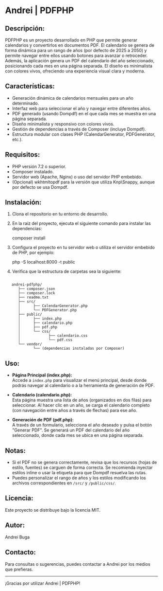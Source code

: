 # Andrei | PDFPHP

Descripción:
------------
PDFPHP es un proyecto desarrollado en PHP que permite generar calendarios y convertirlos en documentos PDF.
El calendario se genera de forma dinámica para un rango de años (por defecto de 2025 a 2050) y permite
navegar entre ellos usando botones para avanzar o retroceder. Además, la aplicación genera un PDF del 
calendario del año seleccionado, posicionando cada mes en una página separada. El diseño es minimalista 
con colores vivos, ofreciendo una experiencia visual clara y moderna.

Características:
----------------
- Generación dinámica de calendarios mensuales para un año determinado.
- Interfaz web para seleccionar el año y navegar entre diferentes años.
- PDF generado (usando Dompdf) en el que cada mes se muestra en una página separada.
- Diseño minimalista y responsivo con colores vivos.
- Gestión de dependencias a través de Composer (incluye Dompdf).
- Estructura modular con clases PHP (CalendarGenerator, PDFGenerator, etc.).

Requisitos:
-----------
- PHP versión 7.2 o superior.
- Composer instalado.
- Servidor web (Apache, Nginx) o uso del servidor PHP embebido.
- (Opcional) wkhtmltopdf para la versión que utiliza Knp\Snappy, aunque por defecto se usa Dompdf.

Instalación:
------------
1. Clona el repositorio en tu entorno de desarrollo.
2. En la raíz del proyecto, ejecuta el siguiente comando para instalar las dependencias:
   
   composer install

3. Configura el proyecto en tu servidor web o utiliza el servidor embebido de PHP, por ejemplo:

   php -S localhost:8000 -t public

4. Verifica que la estructura de carpetas sea la siguiente:
```
   
   andrei-pdfphp/
      ├── composer.json
      ├── composer.lock
      ├── readme.txt
      ├── src/
      │      ├── CalendarGenerator.php
      │      └── PDFGenerator.php
      ├── public/
      │      ├── index.php
      │      ├── calendario.php
      │      ├── pdf.php
      │      └── css/
      │             ├── calendario.css
      │             └── pdf.css
      └── vendor/
             └── (dependencias instaladas por Composer)
```      
Uso:
----
- **Página Principal (index.php):**  
  Accede a `index.php` para visualizar el menú principal, desde donde podrás navegar al calendario o a la
  herramienta de generación de PDF.
  
- **Calendario (calendario.php):**  
  Esta página muestra una lista de años (organizados en dos filas) para seleccionar. Al hacer clic en un año,
  se carga el calendario completo (con navegación entre años a través de flechas) para ese año.

- **Generación de PDF (pdf.php):**  
  A través de un formulario, selecciona el año deseado y pulsa el botón "Generar PDF". Se generará un PDF del
  calendario del año seleccionado, donde cada mes se ubica en una página separada.

Notas:
------
- Si el PDF no se genera correctamente, revisa que los recursos (hojas de estilo, fuentes) se carguen de forma 
  correcta. Se recomienda inyectar estilos inline o usar la etiqueta <base> para que Dompdf resuelva las rutas.
- Puedes personalizar el rango de años y los estilos modificando los archivos correspondientes en `/src/` y `/public/css/`.

Licencia:
---------
Este proyecto se distribuye bajo la licencia MIT.

Autor:
------
Andrei Buga

Contacto:
----------
Para consultas o sugerencias, puedes contactar a Andrei por los medios que prefieras.

---------------------------------------------------------------
¡Gracias por utilizar Andrei | PDFPHP!